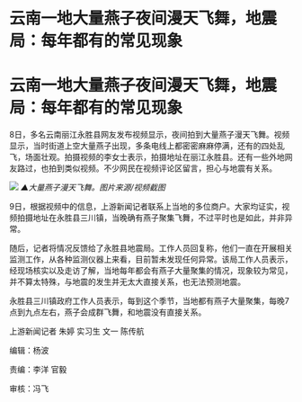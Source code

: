# 云南一地大量燕子夜间漫天飞舞，地震局：每年都有的常见现象

# 云南一地大量燕子夜间漫天飞舞，地震局：每年都有的常见现象

8日，多名云南丽江永胜县网友发布视频显示，夜间拍到大量燕子漫天飞舞。视频显示，当时街道上空大量燕子出现，多条电线上都密密麻麻停满，还有的四处乱飞，场面壮观。拍摄视频的李女士表示，拍摄地址在丽江永胜县。还有一些外地网友路过，也拍到类似视频。不少网民在视频评论区留言，担心与地震有关系。

![](https://inews.gtimg.com/om_bt/OZrGOCW2bCJRDWeDS0fn2aLs4nSA7tCKNCsNQsf53kaGwAA/1000)
_▲大量燕子漫天飞舞。图片来源/视频截图_

9日，根据视频中的信息，上游新闻记者联系上当地的多位商户。大家均证实，视频拍摄地址在永胜县三川镇，当晚确有燕子聚集飞舞，不过平时也是如此，并非异常。

随后，记者将情况反馈给了永胜县地震局。工作人员回复称，他们一直在开展相关监测工作，从各种监测仪器上来看，目前暂未发现任何异常。该局工作人员表示，经现场核实以及走访了解，当地每年都会有燕子大量聚集的情况，现象较为常见，并不算太特殊，与地震的发生并无太大直接关系，也无法预测地震。

永胜县三川镇政府工作人员表示，每到这个季节，当地都有燕子大量聚集，每晚7点到九点左右，燕子会成群飞舞，和地震没有直接关系。

上游新闻记者 朱婷 实习生 文一 陈传航

编辑：杨波

责编：李洋 官毅

审核：冯飞

